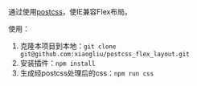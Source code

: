 通过使用[postcss](https://github.com/postcss/postcss)，使IE兼容Flex布局。   

使用：   

1. 克隆本项目到本地：`git clone git@github.com:xiaogliu/postcss_flex_layout.git`   
2. 安装插件：`npm install`   
3. 生成经postcss处理后的css：`npm run css`
